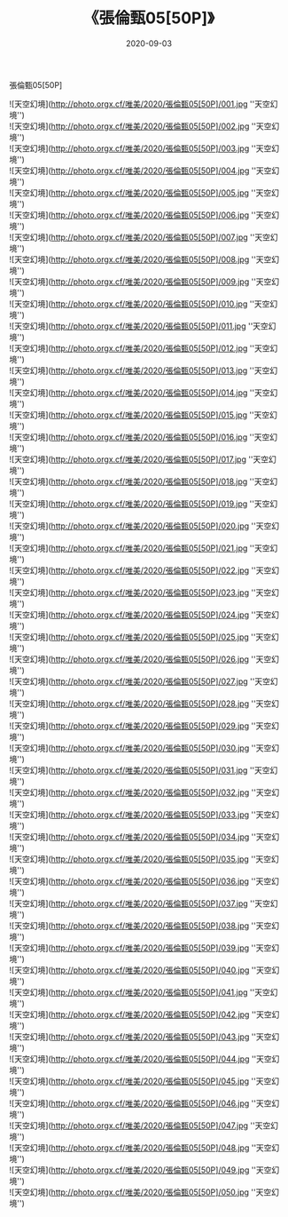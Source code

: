 ﻿---
layout: post
title: 《張倫甄05[50P]》
date: 2020-09-03
img: http://photo.orgx.cf/唯美/2020/張倫甄05[50P]/000.jpg
tags: [美女,清纯,唯美]
---

張倫甄05[50P]



![天空幻境](http://photo.orgx.cf/唯美/2020/張倫甄05[50P]/001.jpg ''天空幻境'')<br>
![天空幻境](http://photo.orgx.cf/唯美/2020/張倫甄05[50P]/002.jpg ''天空幻境'')<br>
![天空幻境](http://photo.orgx.cf/唯美/2020/張倫甄05[50P]/003.jpg ''天空幻境'')<br>
![天空幻境](http://photo.orgx.cf/唯美/2020/張倫甄05[50P]/004.jpg ''天空幻境'')<br>
![天空幻境](http://photo.orgx.cf/唯美/2020/張倫甄05[50P]/005.jpg ''天空幻境'')<br>
![天空幻境](http://photo.orgx.cf/唯美/2020/張倫甄05[50P]/006.jpg ''天空幻境'')<br>
![天空幻境](http://photo.orgx.cf/唯美/2020/張倫甄05[50P]/007.jpg ''天空幻境'')<br>
![天空幻境](http://photo.orgx.cf/唯美/2020/張倫甄05[50P]/008.jpg ''天空幻境'')<br>
![天空幻境](http://photo.orgx.cf/唯美/2020/張倫甄05[50P]/009.jpg ''天空幻境'')<br>
![天空幻境](http://photo.orgx.cf/唯美/2020/張倫甄05[50P]/010.jpg ''天空幻境'')<br>
![天空幻境](http://photo.orgx.cf/唯美/2020/張倫甄05[50P]/011.jpg ''天空幻境'')<br>
![天空幻境](http://photo.orgx.cf/唯美/2020/張倫甄05[50P]/012.jpg ''天空幻境'')<br>
![天空幻境](http://photo.orgx.cf/唯美/2020/張倫甄05[50P]/013.jpg ''天空幻境'')<br>
![天空幻境](http://photo.orgx.cf/唯美/2020/張倫甄05[50P]/014.jpg ''天空幻境'')<br>
![天空幻境](http://photo.orgx.cf/唯美/2020/張倫甄05[50P]/015.jpg ''天空幻境'')<br>
![天空幻境](http://photo.orgx.cf/唯美/2020/張倫甄05[50P]/016.jpg ''天空幻境'')<br>
![天空幻境](http://photo.orgx.cf/唯美/2020/張倫甄05[50P]/017.jpg ''天空幻境'')<br>
![天空幻境](http://photo.orgx.cf/唯美/2020/張倫甄05[50P]/018.jpg ''天空幻境'')<br>
![天空幻境](http://photo.orgx.cf/唯美/2020/張倫甄05[50P]/019.jpg ''天空幻境'')<br>
![天空幻境](http://photo.orgx.cf/唯美/2020/張倫甄05[50P]/020.jpg ''天空幻境'')<br>
![天空幻境](http://photo.orgx.cf/唯美/2020/張倫甄05[50P]/021.jpg ''天空幻境'')<br>
![天空幻境](http://photo.orgx.cf/唯美/2020/張倫甄05[50P]/022.jpg ''天空幻境'')<br>
![天空幻境](http://photo.orgx.cf/唯美/2020/張倫甄05[50P]/023.jpg ''天空幻境'')<br>
![天空幻境](http://photo.orgx.cf/唯美/2020/張倫甄05[50P]/024.jpg ''天空幻境'')<br>
![天空幻境](http://photo.orgx.cf/唯美/2020/張倫甄05[50P]/025.jpg ''天空幻境'')<br>
![天空幻境](http://photo.orgx.cf/唯美/2020/張倫甄05[50P]/026.jpg ''天空幻境'')<br>
![天空幻境](http://photo.orgx.cf/唯美/2020/張倫甄05[50P]/027.jpg ''天空幻境'')<br>
![天空幻境](http://photo.orgx.cf/唯美/2020/張倫甄05[50P]/028.jpg ''天空幻境'')<br>
![天空幻境](http://photo.orgx.cf/唯美/2020/張倫甄05[50P]/029.jpg ''天空幻境'')<br>
![天空幻境](http://photo.orgx.cf/唯美/2020/張倫甄05[50P]/030.jpg ''天空幻境'')<br>
![天空幻境](http://photo.orgx.cf/唯美/2020/張倫甄05[50P]/031.jpg ''天空幻境'')<br>
![天空幻境](http://photo.orgx.cf/唯美/2020/張倫甄05[50P]/032.jpg ''天空幻境'')<br>
![天空幻境](http://photo.orgx.cf/唯美/2020/張倫甄05[50P]/033.jpg ''天空幻境'')<br>
![天空幻境](http://photo.orgx.cf/唯美/2020/張倫甄05[50P]/034.jpg ''天空幻境'')<br>
![天空幻境](http://photo.orgx.cf/唯美/2020/張倫甄05[50P]/035.jpg ''天空幻境'')<br>
![天空幻境](http://photo.orgx.cf/唯美/2020/張倫甄05[50P]/036.jpg ''天空幻境'')<br>
![天空幻境](http://photo.orgx.cf/唯美/2020/張倫甄05[50P]/037.jpg ''天空幻境'')<br>
![天空幻境](http://photo.orgx.cf/唯美/2020/張倫甄05[50P]/038.jpg ''天空幻境'')<br>
![天空幻境](http://photo.orgx.cf/唯美/2020/張倫甄05[50P]/039.jpg ''天空幻境'')<br>
![天空幻境](http://photo.orgx.cf/唯美/2020/張倫甄05[50P]/040.jpg ''天空幻境'')<br>
![天空幻境](http://photo.orgx.cf/唯美/2020/張倫甄05[50P]/041.jpg ''天空幻境'')<br>
![天空幻境](http://photo.orgx.cf/唯美/2020/張倫甄05[50P]/042.jpg ''天空幻境'')<br>
![天空幻境](http://photo.orgx.cf/唯美/2020/張倫甄05[50P]/043.jpg ''天空幻境'')<br>
![天空幻境](http://photo.orgx.cf/唯美/2020/張倫甄05[50P]/044.jpg ''天空幻境'')<br>
![天空幻境](http://photo.orgx.cf/唯美/2020/張倫甄05[50P]/045.jpg ''天空幻境'')<br>
![天空幻境](http://photo.orgx.cf/唯美/2020/張倫甄05[50P]/046.jpg ''天空幻境'')<br>
![天空幻境](http://photo.orgx.cf/唯美/2020/張倫甄05[50P]/047.jpg ''天空幻境'')<br>
![天空幻境](http://photo.orgx.cf/唯美/2020/張倫甄05[50P]/048.jpg ''天空幻境'')<br>
![天空幻境](http://photo.orgx.cf/唯美/2020/張倫甄05[50P]/049.jpg ''天空幻境'')<br>
![天空幻境](http://photo.orgx.cf/唯美/2020/張倫甄05[50P]/050.jpg ''天空幻境'')<br>